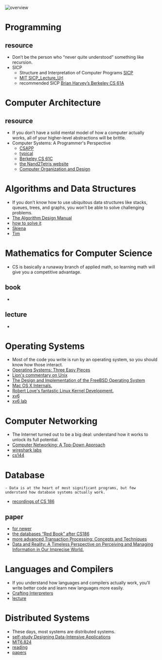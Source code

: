 ![overview]()



# Programming
## resource
  - Don’t be the person who “never quite understood” something like recursion.
  - SICP
    - Structure and Interpretation of Computer Programs  [SICP](https://sarabander.github.io/sicp/html/index.xhtml)
    - [MIT SICP_Lecture_Url](https://ocw.mit.edu/courses/6-001-structure-and-interpretation-of-computer-programs-spring-2005/video_galleries/video-lectures/)
    - recommended SICP [Brian Harvey’s Berkeley CS 61A](https://archive.org/details/ucberkeley-webcast-PL3E89002AA9B9879E?sort=titleSorter)

# Computer Architecture
## resource
  - If you don’t have a solid mental model of how a computer actually works, all of your higher-level abstractions will be brittle.
  - Computer Systems: A Programmer's Perspective
    - [CSAPP](http://csapp.cs.cmu.edu/3e/home.html)
    - [typical](http://csapp.cs.cmu.edu/3e/courses.html)
    - [Berkeley CS 61C](https://inst.eecs.berkeley.edu//~cs61c/sp15/)
    - [ the Nand2Tetris website](http://www.nand2tetris.org/)
    - [ Computer Organization and Design](https://smile.amazon.com/Computer-Organization-Design-Fifth-Architecture/dp/0124077269)




# Algorithms and Data Structures
  - If you don’t know how to use ubiquitous data structures like stacks, queues, trees, and graphs, you won’t be able to solve challenging problems.
  - [The Algorithm Design Manual ](https://smile.amazon.com/Algorithm-Design-Manual-Steven-Skiena/dp/1848000693/)
  - [how to solve it](https://smile.amazon.com/How-Solve-Mathematical-Princeton-Science/dp/069116407X/)
  - [ Skiena](https://www3.cs.stonybrook.edu/~skiena/373/videos/)
  - [Tim](http://timroughgarden.org/videos.html)




# Mathematics for Computer Science
- CS is basically a runaway branch of applied math, so learning math will give you a competitive advantage.
## book
  - 
## lecture
  - 


# Operating Systems
  - Most of the code you write is run by an operating system, so you should know how those interact.
  - [Operating Systems: Three Easy Pieces](http://pages.cs.wisc.edu/~remzi/OSTEP/)
  - [Lion's commentary on Unix](https://www.amazon.com/Lions-Commentary-Unix-John/dp/1573980137/)
  - [The Design and Implementation of the FreeBSD Operating System](https://www.amazon.com/Design-Implementation-FreeBSD-Operating-System/dp/0321968972/)
  - [Mac OS X Internals.](https://www.amazon.com/Mac-OS-Internals-Systems-Approach/dp/0321278542/)
  - [Robert Love's fantastic Linux Kernel Development.](https://www.amazon.com/Linux-Kernel-Development-Robert-Love/dp/0672329468)
  - [xv6](https://pdos.csail.mit.edu/6.828/2016/xv6.html)
  - [xv6 lab](https://pages.cs.wisc.edu/~remzi/OSTEP/lab-projects-xv6.pdf)



# Computer Networking
  - The Internet turned out to be a big deal: understand how it works to unlock its full potential.
  - [Computer Networking: A Top-Down Approach](https://smile.amazon.com/Computer-Networking-Top-Down-Approach-7th/dp/0133594149/)
  - [wireshark labs](http://www-net.cs.umass.edu/wireshark-labs/)
  - [cs144](https://cs144.github.io/)


# Database
	- Data is at the heart of most significant programs, but few understand how database systems actually work.
  - [recordings of CS 186](https://www.youtube.com/user/CS186Berkeley/videos)
## paper
  - [for newer](http://db.cs.berkeley.edu/papers/fntdb07-architecture.pdf)
  - [ the databases “Red Book”  after CS186](http://www.redbook.io/)
  - [more advanced Transaction Processing: Concepts and Techniques](https://www.amazon.com/Transaction-Processing-Concepts-Techniques-Management/dp/1558601902)
  - [Data and Reality: A Timeless Perspective on Perceiving and Managing Information in Our Imprecise World.](https://teachyourselfcs.com/#architecture:~:text=Data%20and%20Reality%3A%20A%20Timeless%20Perspective%20on%20Perceiving%20and%20Managing%20Information%20in%20Our%20Imprecise%20World.)

# Languages and Compilers
  - If you understand how languages and compilers actually work, you’ll write better code and learn new languages more easily.
  - [ Crafting Interpreters](https://craftinginterpreters.com/contents.html)
  - [lecture](https://www.edx.org/course/compilers)

# Distributed Systems
  - These days, most systems are distributed systems.
  - [self-study Designing Data-Intensive Applications](https://smile.amazon.com/Designing-Data-Intensive-Applications-Reliable-Maintainable-ebook/dp/B06XPJML5D/)
  - [MIT6.824](https://www.youtube.com/watch?v=cQP8WApzIQQ&list=PLrw6a1wE39_tb2fErI4-WkMbsvGQk9_UB)
  - [reading](https://pdos.csail.mit.edu/6.824/schedule.html)
  - [papers](http://dsrg.pdos.csail.mit.edu/papers/)
